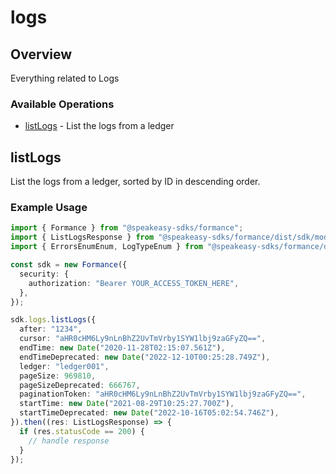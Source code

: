 # logs

## Overview

Everything related to Logs

### Available Operations

* [listLogs](#listlogs) - List the logs from a ledger

## listLogs

List the logs from a ledger, sorted by ID in descending order.

### Example Usage

```typescript
import { Formance } from "@speakeasy-sdks/formance";
import { ListLogsResponse } from "@speakeasy-sdks/formance/dist/sdk/models/operations";
import { ErrorsEnumEnum, LogTypeEnum } from "@speakeasy-sdks/formance/dist/sdk/models/shared";

const sdk = new Formance({
  security: {
    authorization: "Bearer YOUR_ACCESS_TOKEN_HERE",
  },
});

sdk.logs.listLogs({
  after: "1234",
  cursor: "aHR0cHM6Ly9nLnBhZ2UvTmVrby1SYW1lbj9zaGFyZQ==",
  endTime: new Date("2020-11-28T02:15:07.561Z"),
  endTimeDeprecated: new Date("2022-12-10T00:25:28.749Z"),
  ledger: "ledger001",
  pageSize: 969810,
  pageSizeDeprecated: 666767,
  paginationToken: "aHR0cHM6Ly9nLnBhZ2UvTmVrby1SYW1lbj9zaGFyZQ==",
  startTime: new Date("2021-08-29T10:25:27.700Z"),
  startTimeDeprecated: new Date("2022-10-16T05:02:54.746Z"),
}).then((res: ListLogsResponse) => {
  if (res.statusCode == 200) {
    // handle response
  }
});
```
